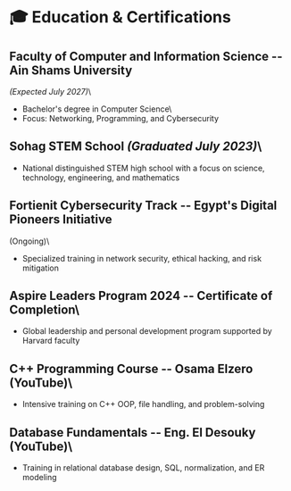 # 🎓 Education & Certifications

## Faculty of Computer and Information Science -- Ain Shams University
*(Expected July 2027)*\
- Bachelor's degree in Computer Science\
- Focus: Networking, Programming, and Cybersecurity

## Sohag STEM School *(Graduated July 2023)*\
- National distinguished STEM high school with a focus on science,
technology, engineering, and mathematics

## Fortienit Cybersecurity Track -- Egypt's Digital Pioneers Initiative
(Ongoing)\
- Specialized training in network security, ethical hacking, and risk
mitigation

## Aspire Leaders Program 2024 -- Certificate of Completion\
- Global leadership and personal development program supported by
Harvard faculty

## C++ Programming Course -- Osama Elzero (YouTube)\
- Intensive training on C++ OOP, file handling, and problem-solving

## Database Fundamentals -- Eng. El Desouky (YouTube)\
- Training in relational database design, SQL, normalization, and ER
modeling
